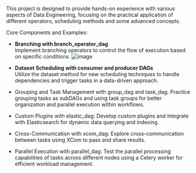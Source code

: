 This project is designed to provide hands-on experience with various aspects of Data Engineering, focusing on the practical application of different operators, scheduling methods and some advanced concepts.

Core Components and Examples:
- **Branching with branch_operator_dag**</br>Implement branching operators to control the flow of execution based on specific conditions.
  ![image](https://github.com/TimerlanK/apache_airflow_practice/assets/59342509/262adf75-afdd-4212-9ce6-5b954018f51b)


- **Dataset Scheduling with consumer and producer DAGs**</br>Utilize the dataset method for new scheduling techniques to handle dependencies and trigger tasks in a data-driven approach.

- Grouping and Task Management with group_dag and task_dag: Practice grouping tasks as subDAGs and using task groups for better organization and parallel execution within workflows.

- Custom Plugins with elastic_dag: Develop custom plugins and integrate with Elasticsearch for dynamic data querying and indexing.

- Cross-Communication with xcom_dag: Explore cross-communication between tasks using XCom to pass and share results.

- Parallel Execution with parallel_dag: Test the parallel processing capabilities of tasks across different nodes using a Celery worker for efficient workload management.
